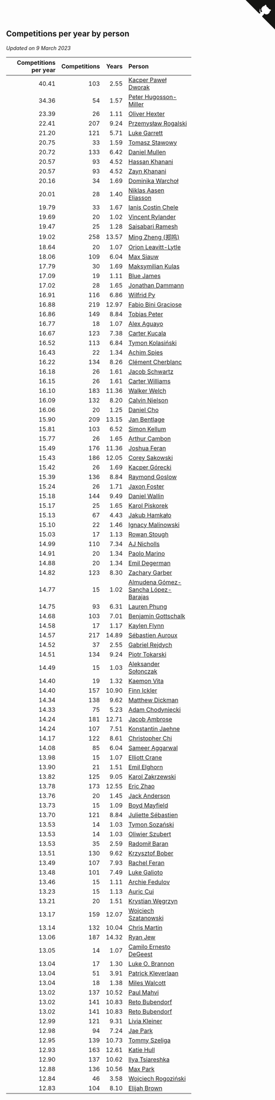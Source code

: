## Competitions per year by person

*Updated on  9 March 2023*

| Competitions per year | Competitions | Years | Person |
| ---: | ---: | ---: | :--- |
| 40.41 | 103 | 2.55 | [Kacper Paweł Dworak](https://www.worldcubeassociation.org/persons/2020DWOR01) |
| 34.36 | 54 | 1.57 | [Peter Hugosson-Miller](https://www.worldcubeassociation.org/persons/2021HUGO01) |
| 23.39 | 26 | 1.11 | [Oliver Hexter](https://www.worldcubeassociation.org/persons/2022HEXT01) |
| 22.41 | 207 | 9.24 | [Przemysław Rogalski](https://www.worldcubeassociation.org/persons/2013ROGA02) |
| 21.20 | 121 | 5.71 | [Luke Garrett](https://www.worldcubeassociation.org/persons/2017GARR05) |
| 20.75 | 33 | 1.59 | [Tomasz Stawowy](https://www.worldcubeassociation.org/persons/2021STAW01) |
| 20.72 | 133 | 6.42 | [Daniel Mullen](https://www.worldcubeassociation.org/persons/2016MULL04) |
| 20.57 | 93 | 4.52 | [Hassan Khanani](https://www.worldcubeassociation.org/persons/2018KHAN26) |
| 20.57 | 93 | 4.52 | [Zayn Khanani](https://www.worldcubeassociation.org/persons/2018KHAN28) |
| 20.16 | 34 | 1.69 | [Dominika Warchoł](https://www.worldcubeassociation.org/persons/2021WARC01) |
| 20.01 | 28 | 1.40 | [Niklas Aasen Eliasson](https://www.worldcubeassociation.org/persons/2021ELIA01) |
| 19.79 | 33 | 1.67 | [Ianis Costin Chele](https://www.worldcubeassociation.org/persons/2021CHEL01) |
| 19.69 | 20 | 1.02 | [Vincent Rylander](https://www.worldcubeassociation.org/persons/2022RYLA01) |
| 19.47 | 25 | 1.28 | [Saisabari Ramesh](https://www.worldcubeassociation.org/persons/2021RAME01) |
| 19.02 | 258 | 13.57 | [Ming Zheng (郑鸣)](https://www.worldcubeassociation.org/persons/2009ZHEN11) |
| 18.64 | 20 | 1.07 | [Orion Leavitt-Lytle](https://www.worldcubeassociation.org/persons/2022LEAV01) |
| 18.06 | 109 | 6.04 | [Max Siauw](https://www.worldcubeassociation.org/persons/2017SIAU02) |
| 17.79 | 30 | 1.69 | [Maksymilian Kulas](https://www.worldcubeassociation.org/persons/2021KULA02) |
| 17.09 | 19 | 1.11 | [Blue James](https://www.worldcubeassociation.org/persons/2022JAME01) |
| 17.02 | 28 | 1.65 | [Jonathan Dammann](https://www.worldcubeassociation.org/persons/2021DAMM01) |
| 16.91 | 116 | 6.86 | [Wilfrid Py](https://www.worldcubeassociation.org/persons/2016PYWI01) |
| 16.88 | 219 | 12.97 | [Fabio Bini Graciose](https://www.worldcubeassociation.org/persons/2010GRAC02) |
| 16.86 | 149 | 8.84 | [Tobias Peter](https://www.worldcubeassociation.org/persons/2014PETE03) |
| 16.77 | 18 | 1.07 | [Alex Aguayo](https://www.worldcubeassociation.org/persons/2022AGUA01) |
| 16.67 | 123 | 7.38 | [Carter Kucala](https://www.worldcubeassociation.org/persons/2015KUCA01) |
| 16.52 | 113 | 6.84 | [Tymon Kolasiński](https://www.worldcubeassociation.org/persons/2016KOLA02) |
| 16.43 | 22 | 1.34 | [Achim Spies](https://www.worldcubeassociation.org/persons/2021SPIE01) |
| 16.22 | 134 | 8.26 | [Clément Cherblanc](https://www.worldcubeassociation.org/persons/2014CHER05) |
| 16.18 | 26 | 1.61 | [Jacob Schwartz](https://www.worldcubeassociation.org/persons/2021SCHW01) |
| 16.15 | 26 | 1.61 | [Carter Williams](https://www.worldcubeassociation.org/persons/2021WILL06) |
| 16.10 | 183 | 11.36 | [Walker Welch](https://www.worldcubeassociation.org/persons/2011WELC01) |
| 16.09 | 132 | 8.20 | [Calvin Nielson](https://www.worldcubeassociation.org/persons/2014NIEL03) |
| 16.06 | 20 | 1.25 | [Daniel Cho](https://www.worldcubeassociation.org/persons/2021CHOD01) |
| 15.90 | 209 | 13.15 | [Jan Bentlage](https://www.worldcubeassociation.org/persons/2010BENT01) |
| 15.81 | 103 | 6.52 | [Simon Kellum](https://www.worldcubeassociation.org/persons/2016KELL12) |
| 15.77 | 26 | 1.65 | [Arthur Cambon](https://www.worldcubeassociation.org/persons/2021CAMB01) |
| 15.49 | 176 | 11.36 | [Joshua Feran](https://www.worldcubeassociation.org/persons/2011FERA01) |
| 15.43 | 186 | 12.05 | [Corey Sakowski](https://www.worldcubeassociation.org/persons/2011SAKO01) |
| 15.42 | 26 | 1.69 | [Kacper Górecki](https://www.worldcubeassociation.org/persons/2021GORE01) |
| 15.39 | 136 | 8.84 | [Raymond Goslow](https://www.worldcubeassociation.org/persons/2014GOSL01) |
| 15.24 | 26 | 1.71 | [Jaxon Foster](https://www.worldcubeassociation.org/persons/2021FOST01) |
| 15.18 | 144 | 9.49 | [Daniel Wallin](https://www.worldcubeassociation.org/persons/2013WALL03) |
| 15.17 | 25 | 1.65 | [Karol Piskorek](https://www.worldcubeassociation.org/persons/2021PISK01) |
| 15.13 | 67 | 4.43 | [Jakub Hamkało](https://www.worldcubeassociation.org/persons/2018HAMK01) |
| 15.10 | 22 | 1.46 | [Ignacy Malinowski](https://www.worldcubeassociation.org/persons/2021MALI02) |
| 15.03 | 17 | 1.13 | [Rowan Stough](https://www.worldcubeassociation.org/persons/2022STOU01) |
| 14.99 | 110 | 7.34 | [AJ Nicholls](https://www.worldcubeassociation.org/persons/2015NICH04) |
| 14.91 | 20 | 1.34 | [Paolo Marino](https://www.worldcubeassociation.org/persons/2021MARI04) |
| 14.88 | 20 | 1.34 | [Emil Degerman](https://www.worldcubeassociation.org/persons/2021DEGE01) |
| 14.82 | 123 | 8.30 | [Zachary Garber](https://www.worldcubeassociation.org/persons/2014GARB01) |
| 14.77 | 15 | 1.02 | [Almudena Gómez-Sancha López-Barajas](https://www.worldcubeassociation.org/persons/2022GOME03) |
| 14.75 | 93 | 6.31 | [Lauren Phung](https://www.worldcubeassociation.org/persons/2016PHUN02) |
| 14.68 | 103 | 7.01 | [Benjamin Gottschalk](https://www.worldcubeassociation.org/persons/2016GOTT01) |
| 14.58 | 17 | 1.17 | [Kaylen Flynn](https://www.worldcubeassociation.org/persons/2022FLYN01) |
| 14.57 | 217 | 14.89 | [Sébastien Auroux](https://www.worldcubeassociation.org/persons/2008AURO01) |
| 14.52 | 37 | 2.55 | [Gabriel Rejdych](https://www.worldcubeassociation.org/persons/2020REJD01) |
| 14.51 | 134 | 9.24 | [Piotr Tokarski](https://www.worldcubeassociation.org/persons/2013TOKA01) |
| 14.49 | 15 | 1.03 | [Aleksander Sołonczak](https://www.worldcubeassociation.org/persons/2022SOLO01) |
| 14.40 | 19 | 1.32 | [Kaemon Vita](https://www.worldcubeassociation.org/persons/2021VITA01) |
| 14.40 | 157 | 10.90 | [Finn Ickler](https://www.worldcubeassociation.org/persons/2012ICKL01) |
| 14.34 | 138 | 9.62 | [Matthew Dickman](https://www.worldcubeassociation.org/persons/2013DICK01) |
| 14.33 | 75 | 5.23 | [Adam Chodyniecki](https://www.worldcubeassociation.org/persons/2017CHOD02) |
| 14.24 | 181 | 12.71 | [Jacob Ambrose](https://www.worldcubeassociation.org/persons/2010AMBR01) |
| 14.24 | 107 | 7.51 | [Konstantin Jaehne](https://www.worldcubeassociation.org/persons/2015JAEH01) |
| 14.17 | 122 | 8.61 | [Christopher Chi](https://www.worldcubeassociation.org/persons/2014CHIC01) |
| 14.08 | 85 | 6.04 | [Sameer Aggarwal](https://www.worldcubeassociation.org/persons/2017AGGA01) |
| 13.98 | 15 | 1.07 | [Elliott Crane](https://www.worldcubeassociation.org/persons/2022CRAN01) |
| 13.90 | 21 | 1.51 | [Emil Elghorn](https://www.worldcubeassociation.org/persons/2021ELGH01) |
| 13.82 | 125 | 9.05 | [Karol Zakrzewski](https://www.worldcubeassociation.org/persons/2014ZAKR01) |
| 13.78 | 173 | 12.55 | [Eric Zhao](https://www.worldcubeassociation.org/persons/2010ZHAO19) |
| 13.76 | 20 | 1.45 | [Jack Anderson](https://www.worldcubeassociation.org/persons/2021ANDE05) |
| 13.73 | 15 | 1.09 | [Boyd Mayfield](https://www.worldcubeassociation.org/persons/2022MAYF01) |
| 13.70 | 121 | 8.84 | [Juliette Sébastien](https://www.worldcubeassociation.org/persons/2014SEBA01) |
| 13.53 | 14 | 1.03 | [Tymon Sozański](https://www.worldcubeassociation.org/persons/2022SOZA01) |
| 13.53 | 14 | 1.03 | [Oliwier Szubert](https://www.worldcubeassociation.org/persons/2022SZUB01) |
| 13.53 | 35 | 2.59 | [Radomił Baran](https://www.worldcubeassociation.org/persons/2020BARA02) |
| 13.51 | 130 | 9.62 | [Krzysztof Bober](https://www.worldcubeassociation.org/persons/2013BOBE01) |
| 13.49 | 107 | 7.93 | [Rachel Feran](https://www.worldcubeassociation.org/persons/2015FERA01) |
| 13.48 | 101 | 7.49 | [Luke Galioto](https://www.worldcubeassociation.org/persons/2015GALI02) |
| 13.46 | 15 | 1.11 | [Archie Fedulov](https://www.worldcubeassociation.org/persons/2022FEDU01) |
| 13.23 | 15 | 1.13 | [Auric Cui](https://www.worldcubeassociation.org/persons/2022CUIA01) |
| 13.21 | 20 | 1.51 | [Krystian Węgrzyn](https://www.worldcubeassociation.org/persons/2021WEGR01) |
| 13.17 | 159 | 12.07 | [Wojciech Szatanowski](https://www.worldcubeassociation.org/persons/2011SZAT01) |
| 13.14 | 132 | 10.04 | [Chris Martin](https://www.worldcubeassociation.org/persons/2013MART03) |
| 13.06 | 187 | 14.32 | [Ryan Jew](https://www.worldcubeassociation.org/persons/2008JEWR01) |
| 13.05 | 14 | 1.07 | [Camilo Ernesto DeGeest](https://www.worldcubeassociation.org/persons/2022DEGE01) |
| 13.04 | 17 | 1.30 | [Luke O. Brannon](https://www.worldcubeassociation.org/persons/2021BRAN02) |
| 13.04 | 51 | 3.91 | [Patrick Kleverlaan](https://www.worldcubeassociation.org/persons/2019KLEV01) |
| 13.04 | 18 | 1.38 | [Miles Walcott](https://www.worldcubeassociation.org/persons/2021WALC02) |
| 13.02 | 137 | 10.52 | [Paul Mahvi](https://www.worldcubeassociation.org/persons/2012MAHV01) |
| 13.02 | 141 | 10.83 | [Reto Bubendorf](https://www.worldcubeassociation.org/persons/2012BUBE01) |
| 13.02 | 141 | 10.83 | [Reto Bubendorf](https://www.worldcubeassociation.org/persons/2012BUBE01) |
| 12.99 | 121 | 9.31 | [Livia Kleiner](https://www.worldcubeassociation.org/persons/2013KLEI03) |
| 12.98 | 94 | 7.24 | [Jae Park](https://www.worldcubeassociation.org/persons/2015PARK24) |
| 12.95 | 139 | 10.73 | [Tommy Szeliga](https://www.worldcubeassociation.org/persons/2012SZEL01) |
| 12.93 | 163 | 12.61 | [Katie Hull](https://www.worldcubeassociation.org/persons/2010HULL01) |
| 12.90 | 137 | 10.62 | [Ilya Tsiareshka](https://www.worldcubeassociation.org/persons/2012TERE01) |
| 12.88 | 136 | 10.56 | [Max Park](https://www.worldcubeassociation.org/persons/2012PARK03) |
| 12.84 | 46 | 3.58 | [Wojciech Rogoziński](https://www.worldcubeassociation.org/persons/2019ROGO04) |
| 12.83 | 104 | 8.10 | [Elijah Brown](https://www.worldcubeassociation.org/persons/2015BROW03) |


<a href="https://github.com/jonatanklosko/wca_statistics" class="github-corner" aria-label="View source on Github"><svg width="80" height="80" viewBox="0 0 250 250" style="fill:#151513; color:#fff; position: absolute; top: 0; border: 0; right: 0;" aria-hidden="true"><path d="M0,0 L115,115 L130,115 L142,142 L250,250 L250,0 Z"></path><path d="M128.3,109.0 C113.8,99.7 119.0,89.6 119.0,89.6 C122.0,82.7 120.5,78.6 120.5,78.6 C119.2,72.0 123.4,76.3 123.4,76.3 C127.3,80.9 125.5,87.3 125.5,87.3 C122.9,97.6 130.6,101.9 134.4,103.2" fill="currentColor" style="transform-origin: 130px 106px;" class="octo-arm"></path><path d="M115.0,115.0 C114.9,115.1 118.7,116.5 119.8,115.4 L133.7,101.6 C136.9,99.2 139.9,98.4 142.2,98.6 C133.8,88.0 127.5,74.4 143.8,58.0 C148.5,53.4 154.0,51.2 159.7,51.0 C160.3,49.4 163.2,43.6 171.4,40.1 C171.4,40.1 176.1,42.5 178.8,56.2 C183.1,58.6 187.2,61.8 190.9,65.4 C194.5,69.0 197.7,73.2 200.1,77.6 C213.8,80.2 216.3,84.9 216.3,84.9 C212.7,93.1 206.9,96.0 205.4,96.6 C205.1,102.4 203.0,107.8 198.3,112.5 C181.9,128.9 168.3,122.5 157.7,114.1 C157.9,116.9 156.7,120.9 152.7,124.9 L141.0,136.5 C139.8,137.7 141.6,141.9 141.8,141.8 Z" fill="currentColor" class="octo-body"></path></svg></a><style>.github-corner:hover .octo-arm{animation:octocat-wave 560ms ease-in-out}@keyframes octocat-wave{0%,100%{transform:rotate(0)}20%,60%{transform:rotate(-25deg)}40%,80%{transform:rotate(10deg)}}@media (max-width:500px){.github-corner:hover .octo-arm{animation:none}.github-corner .octo-arm{animation:octocat-wave 560ms ease-in-out}}</style>

